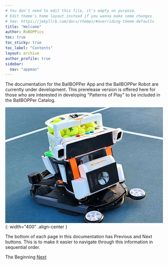 ```yaml
---
# You don't need to edit this file, it's empty on purpose.
# Edit theme's home layout instead if you wanna make some changes
# See: https://jekyllrb.com/docs/themes/#overriding-theme-defaults
title: "Welcome"
author: RoBOPPics
toc: true
toc_sticky: true
toc_label: "Contents"
layout: archive
author_profile: true
sidebar:
  nav: "appman"
---
```


The documentation for the BallBOPPer App and the BallBOPPer Robot are currently under development. This prerelease version is offered here for those who are interested in developing "Patterns of Play" to be included in the BallBOPPer Catalog.

![Catalog Image](/assets/images/BallBOPPerShotCropped002_500.jpg){: width="400" .align-center } 

The bottom of each page in this documentation has Previous and Next buttons. This is to make it easier to navigate through this information in sequential order.

  <nav class="pagination">
      <a  class="pagination--pager disabled">The Beginning</a>
      <a href="/BallBOPPer/appQuickstart/" class="pagination--pager" title="App Reference">Next</a> 
  </nav>
 
